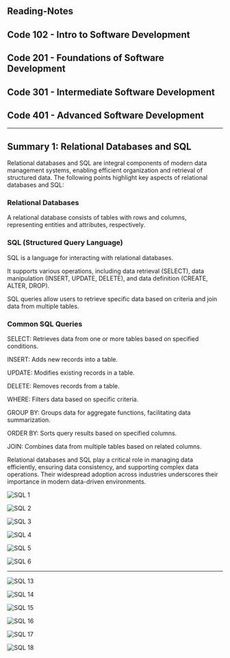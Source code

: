 ## Reading-Notes

## Code 102 - Intro to Software Development

## Code 201 - Foundations of Software Development

## Code 301 - Intermediate Software Development

## Code 401 - Advanced Software Development

---

## Summary 1: Relational Databases and SQL

Relational databases and SQL are integral components of modern data management systems, enabling efficient organization and retrieval of structured data. The following points highlight key aspects of relational databases and SQL:

### Relational Databases

A relational database consists of tables with rows and columns, representing entities and attributes, respectively.

### SQL (Structured Query Language)

SQL is a language for interacting with relational databases.

It supports various operations, including data retrieval (SELECT), data manipulation (INSERT, UPDATE, DELETE), and data definition (CREATE, ALTER, DROP).

SQL queries allow users to retrieve specific data based on criteria and join data from multiple tables.

### Common SQL Queries

SELECT: Retrieves data from one or more tables based on specified conditions.

INSERT: Adds new records into a table.

UPDATE: Modifies existing records in a table.

DELETE: Removes records from a table.

WHERE: Filters data based on specific criteria.

GROUP BY: Groups data for aggregate functions, facilitating data summarization.

ORDER BY: Sorts query results based on specified columns.

JOIN: Combines data from multiple tables based on related columns.

Relational databases and SQL play a critical role in managing data efficiently, ensuring data consistency, and supporting complex data operations. Their widespread adoption across industries underscores their importance in modern data-driven environments.

![SQL 1](./assets/sqlImage/sql1.png)

![SQL 2](./assets/sqlImage/sql2.png)

![SQL 3](./assets/sqlImage/sql3.png)

![SQL 4](./assets/sqlImage/sql4.png)

![SQL 5](./assets/sqlImage/sql5.png)

![SQL 6](./assets/sqlImage/sql6.png)

---

![SQL 13](./assets/sqlImage/sql13.png)

![SQL 14](./assets/sqlImage/sql14.png)

![SQL 15](./assets/sqlImage/sql15.png)

![SQL 16](./assets/sqlImage/sql16.png)

![SQL 17](./assets/sqlImage/sql17.png)

![SQL 18](./assets/sqlImage/sql18.png)
